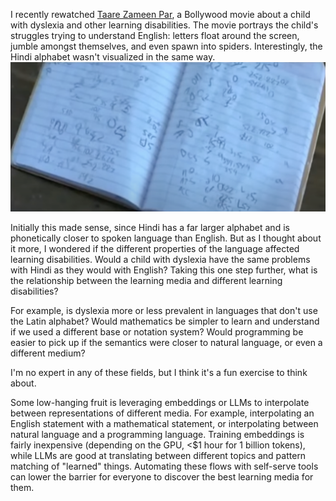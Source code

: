 I recently rewatched [Taare Zameen Par](https://en.wikipedia.org/wiki/Taare_Zameen_Par), a Bollywood movie about a child with dyslexia and other learning disabilities. The movie portrays the child's struggles trying to understand English: letters float around the screen, jumble amongst themselves, and even spawn into spiders. Interestingly, the Hindi alphabet wasn't visualized in the same way.  
![Screen capture of the floating letters scene from Taare Zameen Par](./assets/floating-letters.png)

Initially this made sense, since Hindi has a far larger alphabet and is phonetically closer to spoken language than English. But as I thought about it more, I wondered if the different properties of the language affected learning disabilities. Would a child with dyslexia have the same problems with Hindi as they would with English? Taking this one step further, what is the relationship between the learning media and different learning disabilities?

For example, is dyslexia more or less prevalent in languages that don't use the Latin alphabet? Would mathematics be simpler to learn and understand if we used a different base or notation system? Would programming be easier to pick up if the semantics were closer to natural language, or even a different medium?  

I'm no expert in any of these fields, but I think it's a fun exercise to think about.

Some low-hanging fruit is leveraging embeddings or LLMs to interpolate between representations of different media. For example, interpolating an English statement with a mathematical statement, or interpolating between natural language and a programming language. Training embeddings is fairly inexpensive (depending on the GPU, <$1 hour for 1 billion tokens), while LLMs are good at translating between different topics and pattern matching of "learned" things. Automating these flows with self-serve tools can lower the barrier for everyone to discover the best learning media for them.
